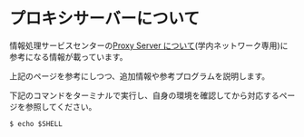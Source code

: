 # プロキシサーバーについて

情報処理サービスセンターの[Proxy Server について](http://uranus.mars.kanazawa-it.ac.jp/dpc/proxy/)(学内ネットワーク専用)に参考になる情報が載っています。

上記のページを参考にしつつ、追加情報や参考プログラムを説明します。

下記のコマンドをターミナルで実行し、自身の環境を確認してから対応するページを参照してください。

```
$ echo $SHELL
```


